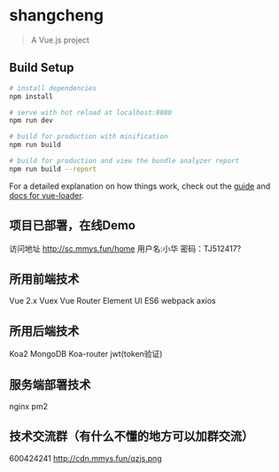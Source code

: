 # shangcheng

> A Vue.js project

## Build Setup

``` bash
# install dependencies
npm install

# serve with hot reload at localhost:8080
npm run dev

# build for production with minification
npm run build

# build for production and view the bundle analyzer report
npm run build --report
```

For a detailed explanation on how things work, check out the [guide](http://vuejs-templates.github.io/webpack/) and [docs for vue-loader](http://vuejs.github.io/vue-loader).

## 项目已部署，在线Demo
访问地址 http://sc.mmys.fun/home 用户名:小华 密码：TJ512417?
## 所用前端技术
Vue 2.x
Vuex
Vue Router
Element UI
ES6
webpack
axios
## 所用后端技术
Koa2
MongoDB
Koa-router
jwt(token验证)
## 服务端部署技术
nginx
pm2
## 技术交流群（有什么不懂的地方可以加群交流）
600424241
http://cdn.mmys.fun/qzjs.png
